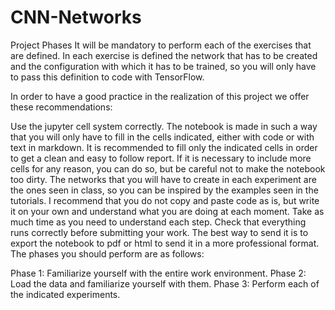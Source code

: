 # CNN-Networks

Project Phases
It will be mandatory to perform each of the exercises that are defined. In each exercise is defined the network that has to be created and the configuration with which it has to be trained, so you will only have to pass this definition to code with TensorFlow.

In order to have a good practice in the realization of this project we offer these recommendations:

Use the jupyter cell system correctly. The notebook is made in such a way that you will only have to fill in the cells indicated, either with code or with text in markdown. It is recommended to fill only the indicated cells in order to get a clean and easy to follow report. If it is necessary to include more cells for any reason, you can do so, but be careful not to make the notebook too dirty.
The networks that you will have to create in each experiment are the ones seen in class, so you can be inspired by the examples seen in the tutorials. I recommend that you do not copy and paste code as is, but write it on your own and understand what you are doing at each moment. Take as much time as you need to understand each step.
Check that everything runs correctly before submitting your work. The best way to send it is to export the notebook to pdf or html to send it in a more professional format.
The phases you should perform are as follows:

Phase 1: Familiarize yourself with the entire work environment.
Phase 2: Load the data and familiarize yourself with them.
Phase 3: Perform each of the indicated experiments.
